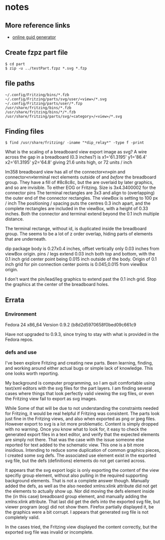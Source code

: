 # notes

## More reference links
* [online guid generator](https://guidgenerator.com/)

## Create fzpz part file
```
$ cd part
$ zip -u ../testPart.fzpz *.svg *.fzp
```

## file paths
```
~/.config/Fritzing/bins/*.fzb
~/.config/Fritzing/parts/svg/user/«view»/*.svg
~/.config/Fritzing/parts/user/*.fzp
/usr/share/fritzing/bins/*.fzb
/usr/share/fritzing/bins/*/*.fzb
/usr/share/fritzing/parts/svg/«category»/«view»/*.svg
```

## Finding files
```
$ find /usr/share/fritzing/ -iname "*dip_relay*" -type f -print
```

What is the scaling of a breadboard view export image as svg?  A wire across the gap in a breadboard (0.3 inches?) is
x1='61.3195' y1='86.4' x2='61.3195' y2='64.8'
giving
21.6 units high, or 72 units / inch

lm358 breadboard view has all of the connector«n»pin and connector«n»terminal rect elements outside of and *before* the breadboard group.  They have a fill of #8c8c8c, but the are overlaid by later graphics, and so are invisible.  To either EOG or Fritzing.  Size is 3x4.3400002 for the connector pins
The terminal rectangles are 3x3 and align to (overlapping) the outer end of the connector rectangles.
The viewBox is setting to 100 px / inch
The positioning / spacing puts the centres 0.3 inch apart, and the complete rectangles are included in the viewBox, with a height of 0.33 inches.  Both the connector and terminal extend beyond the 0.1 inch multiple distance.

The terminal rectange, without id, is duplicated inside the breadboard group.
The seems to be a lot of z order overlap, hiding parts of elements that are underneath.

dip package body is 0.27x0.4 inches, offset vertically only 0.03 inches from viewBox origin.
pins / legs extend 0.03 inch both top and bottom, with the 0.1 inch grid center point being 0.015 inch outside of the body.
Origin of 0.1 inch grid for pin connection center points is 0.045,0.015 from viewBox origin.

**I** don't want the pin/lead/leg graphics to extend past the 0.1 inch grid.  Stop the graphics at the center of the breadboard holes.

## Errata

### Environment
Fedora 24
x86_64
Version 0.9.2 (b8d2d5970658f0bed09c661c9

Have not upgraded to 0.9.3, since trying to stay with what is provided in the Fedora repos.

### defs and use
I've been explore Fritzing and creating new parts.  Been learning, finding, and working around either actual bugs or simple lack of knowledge.  This one looks worth reporting.

My background is computer programming, so I am quit comfortable using text/xml editors with the svg files for the part layers.  I am finding several cases where things that look perfectly valid viewing the svg files, or even the Fritzing view fail to export as svg images.  

While Some of that will be due to not understanding the constraints needed for Fritzing, it would be real helpful if Fritzing was consistent.  The parts look just fine in the Fritzing views, and also when exported as png or jpeg files.  However export to svg is a lot more problematic.  Content is simply dropped with no warning.  Once you know what to look for, it easy to check the generated export files in a text editor, and verify that the expected elements are simply not there.  That was the case with the issue someone else reported for text added to the schematic view.  This one is a bit more insidious.  Intending to reduce some duplication of common graphics pieces, I created some svg defs.  The associated use element exist in the exported svg file, but the defs (definitions) elements do not get carried across.

It appears that the svg export logic is only exporting the content of the view specifiy group element, without also pulling in the required supporting background elements.  That is not a complete answer though.  Manually added the defs, as well as the also needed xmlns:xlink attribute did not get the elements to actually show up.  Nor did moving the defs element inside the (in this case) breadboard group element, and manually adding the xmlns:xlink attribute.  That last did get the defs into the exported svg file, but viewer program (eog) did not show them.  Firefox partially displayed it, be the graphics were a bit corrupt.  I appears that generated svg file is not completely valid.

In the cases tried, the Fritzing view displayed the content correctly, but the exported svg file was invalid or incomplete.
